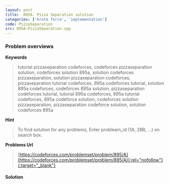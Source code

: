 ```yaml
---
layout: post
title:  895A. Pizza Separation solution
categories: ['brute force', 'implementation']
code: PizzaSeparation
src: 895A-PizzaSeparation.cpp
---
```

### **Problem overviews**

**Keywords**
> tutorial pizzaseparation codeforces, codeforces pizzaseparation solution, codeforces solution 895a, solution codeforces pizzaseparation, solution pizzaseparation codeforces, pizzaseparation tutorial codeforces, 895a codeforces tutorial, solution 895a codeforces, codeforces 895a solution, pizzaseparation codeforces tutorial, tutorial 895a codeforces, 895a tutorial codeforces, 895a codeforce solution, codeforces solution pizzaseparation, pizzaseparation codeforce solution, solution codeforces 895a

**Hint**
> To find solution for any problems, Enter probleam_id (1A, 28B, ...) on search box. 

**Problems Url**
> [https://codeforces.com/problemset/problem/895/A](https://codeforces.com/problemset/problem/895/A){:rel="nofollow"}{:target="_blank"}

#### **Solution**



